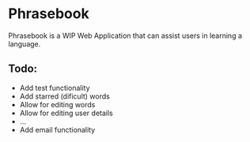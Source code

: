 # Phrasebook

Phrasebook is a WIP Web Application that can assist users in learning a language.

## Todo:
- Add test functionality
- Add starred (dificult) words
- Allow for editing words
- Allow for editing user details
- ...
- Add email functionality
